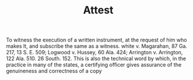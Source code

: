 ---
title: Attest
letter: A
permalink: "/definitions/attest.html"
body: To witness the execution of a written instrument, at the request of him who
  makes lt, and subscribe the same as a witness. white v. Magarahan, 87 Ga. 217, 13
  S. E. 509; Logwood v. Hussey, 60 Ala. 424; Arrington v. Arrington, 122 Ala. 510.
  26 South. 152. This is also the technical word by which, in the practice in many
  of the states, a certifying officer gives assurance of the genuineness and correctness
  of a copy
published_at: '2018-07-07'
layout: post
---